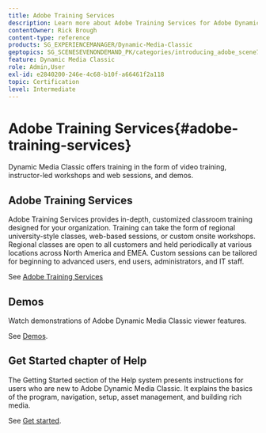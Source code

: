 ```yaml
---
title: Adobe Training Services
description: Learn more about Adobe Training Services for Adobe Dynamic Media Classic.
contentOwner: Rick Brough
content-type: reference
products: SG_EXPERIENCEMANAGER/Dynamic-Media-Classic
geptopics: SG_SCENESEVENONDEMAND_PK/categories/introducing_adobe_scene7
feature: Dynamic Media Classic
role: Admin,User
exl-id: e2840200-246e-4c68-b10f-a66461f2a118
topic: Certification
level: Intermediate
---
```

# Adobe Training Services{#adobe-training-services}

Dynamic Media Classic offers training in the form of video training, instructor-led workshops and web sessions, and demos.

## Adobe Training Services

Adobe Training Services provides in-depth, customized classroom training designed for your organization. Training can take the form of regional university-style classes, web-based sessions, or custom onsite workshops. Regional classes are open to all customers and held periodically at various locations across North America and EMEA. Custom sessions can be tailored for beginning to advanced users, end users, administrators, and IT staff.

See [Adobe Training Services](https://learning.adobe.com/)

## Demos

Watch demonstrations of Adobe Dynamic Media Classic viewer features.

See [Demos](https://landing.adobe.com/en/na/dynamic-media/ctir-2755/live-demos.html).

## Get Started chapter of Help

The Getting Started section of the Help system presents instructions for users who are new to Adobe Dynamic Media Classic. It explains the basics of the program, navigation, setup, asset management, and building rich media.

See [Get started](dmc-platform-overview.md).
